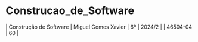 # Construcao_de_Software
| Construção de Software | Miguel Gomes Xavier | 6º | 2024/2 |  | 46504-04 | 60 |
